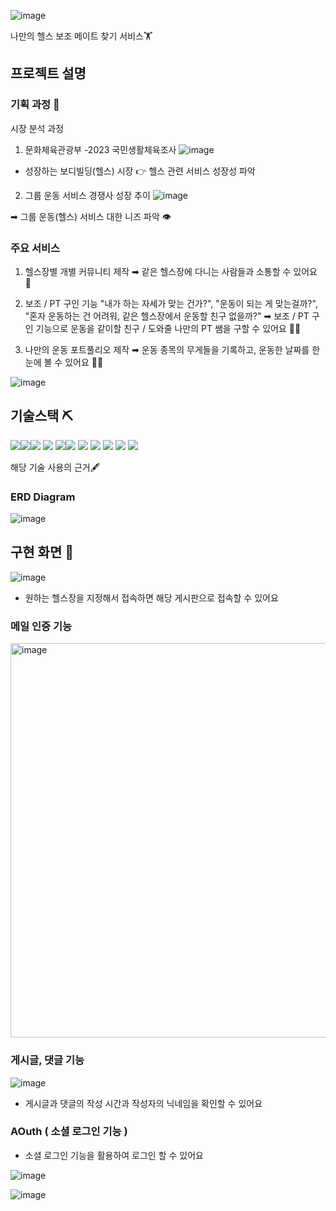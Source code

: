 
![image](https://github.com/makeprojectwithworld/HELPER/assets/156163390/453ec828-d9ac-455d-85a8-8c994253fdc9)

나만의 헬스 보조 메이트 찾기 서비스🏋️


## 프로젝트 설명

### 기획 과정 📌

시장 분석 과정


1. 문화체육관광부 -2023 국민생활체육조사
![image](https://github.com/makeprojectwithworld/HELPER/assets/156163390/109f71f5-f412-49b9-b47f-4da8cd9979d6)

- 성장하는 보디빌딩(헬스) 시장 👉 헬스 관련 서비스 성장성 파악




2. 그룹 운동 서비스 경쟁사 성장 추이
![image](https://github.com/makeprojectwithworld/HELPER/assets/156163390/a649941e-6237-4a72-b95d-949f6bf8d056)

➡︎ 그룹 운동(헬스) 서비스 대한 니즈 파악 👁️




### 주요 서비스

1. 헬스장별 개별 커뮤니티 제작
   ➡︎ 같은 헬스장에 다니는 사람들과 소통할 수 있어요 🤷

2. 보조 / PT 구인 기능
    "내가 하는 자세가 맞는 건가?", "운동이 되는 게 맞는걸까?", "혼자 운동하는 건 어려워, 같은 헬스장에서 운동할 친구 없을까?"
     ➡︎ 보조 / PT 구인 기능으로 운동을 같이할 친구 / 도와줄 나만의 PT 쌤을 구할 수 있어요 🏋️‍♂️

3. 나만의 운동 포트풀리오 제작
   ➡︎ 운동 종목의 무게들을 기록하고, 운동한 날짜를 한 눈에 볼 수 있어요 🧘‍♂️

![image](https://github.com/makeprojectwithworld/HELPER/assets/156163390/030737a1-91cd-4f7d-bbc9-218ab88d65a6)



## 기술스택 ⛏️
<img src="https://img.shields.io/badge/JavaScript-F7DF1E?style=flat-square&logo=javascript&logoColor=white" /><img src="https://img.shields.io/badge/vue.js-4FC08D?style=flat-square&logo=vue.js&logoColor=white" /><img src="https://img.shields.io/badge/node.js-5FA04E?style=flat-square&logo=node.js&logoColor=white" /> <img src="https://img.shields.io/badge/axios-5A29E4?style=flat-square&logo=axios&logoColor=white" />
<img src="https://img.shields.io/badge/mysql-4479A1?style=flat-square&logo=mysql&logoColor=white" /><img src="https://img.shields.io/badge/springboot-6DB33F?style=flat-square&logo=SpringBoot&logoColor=white" /> <img src="https://img.shields.io/badge/MyBatis-000000?style=flat-square&logo=MyBatis&logoColor=white"> <img src="https://img.shields.io/badge/Java-007396?style=flat-square&logo=Java&logoColor=white"> 
<img src="https://img.shields.io/badge/JWT-40AEF0?style=flat-square&logo=JWT&logoColor=white"> <img src="https://img.shields.io/badge/Oauth2-000000?style=flat-square&logo=Oauth2&logoColor=white"> <img src="https://img.shields.io/badge/AWS-232F3E?style=flat-square&logo=amazonwebservices&logoColor=white"> 



해당 기술 사용의 근거🖋️





### ERD Diagram
![image](https://github.com/makeprojectwithworld/HELPER/assets/156163390/a2692d1c-8709-43c1-ad6d-84b97c083742)



## 구현 화면 📌
![image](https://github.com/makeprojectwithworld/HELPER/assets/156163390/d82ccbc5-dd01-4622-a953-d045929cca79)

- 원하는 헬스장을 지정해서 접속하면 해당 게시판으로 접속할 수 있어요

### 메일 인증 기능

<img width="631" alt="image" src="https://github.com/makeprojectwithworld/HELPER/assets/156163390/8233c23d-04a8-4ce6-b572-ee982d5ce38b">

### 게시글, 댓글 기능
![image](https://github.com/makeprojectwithworld/HELPER/assets/156163390/35249e6e-43de-41bb-b81a-b58ae6906362)



- 게시글과 댓글의 작성 시간과 작성자의 닉네임을 확인할 수 있어요

### AOuth ( 소셜 로그인 기능 )

- 소셜 로그인 기능을 활용하여 로그인 할 수 있어요

![image](https://github.com/makeprojectwithworld/HELPER/assets/156163390/648ef461-4a31-43fb-9e10-a3b5a1e29909)


![image](https://github.com/makeprojectwithworld/HELPER/assets/156163390/f981b869-f35f-41a2-8c2e-e3e61de107fd)








